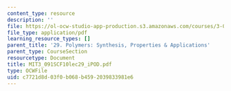 ```yaml
---
content_type: resource
description: ''
file: https://ol-ocw-studio-app-production.s3.amazonaws.com/courses/3-091sc-introduction-to-solid-state-chemistry-fall-2010/c7721d8d03f0b068b4592039833981e6_MIT3_091SCF10lec29_iPOD.pdf
file_type: application/pdf
learning_resource_types: []
parent_title: '29. Polymers: Synthesis, Properties & Applications'
parent_type: CourseSection
resourcetype: Document
title: MIT3_091SCF10lec29_iPOD.pdf
type: OCWFile
uid: c7721d8d-03f0-b068-b459-2039833981e6
---
```

